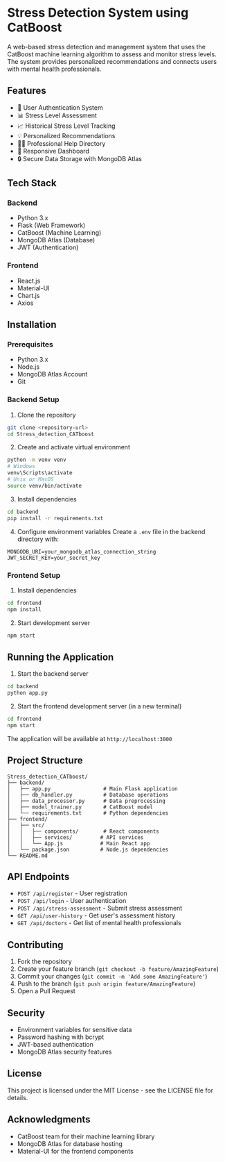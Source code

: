 # Stress Detection System using CatBoost

A web-based stress detection and management system that uses the CatBoost machine learning algorithm to assess and monitor stress levels. The system provides personalized recommendations and connects users with mental health professionals.

## Features

- 🔐 User Authentication System
- 📊 Stress Level Assessment
- 📈 Historical Stress Level Tracking
- 💡 Personalized Recommendations
- 👨‍⚕️ Professional Help Directory
- 📱 Responsive Dashboard
- 🔒 Secure Data Storage with MongoDB Atlas

## Tech Stack

### Backend
- Python 3.x
- Flask (Web Framework)
- CatBoost (Machine Learning)
- MongoDB Atlas (Database)
- JWT (Authentication)

### Frontend
- React.js
- Material-UI
- Chart.js
- Axios

## Installation

### Prerequisites
- Python 3.x
- Node.js
- MongoDB Atlas Account
- Git

### Backend Setup

1. Clone the repository
```bash
git clone <repository-url>
cd Stress_detection_CATboost
```

2. Create and activate virtual environment
```bash
python -m venv venv
# Windows
venv\Scripts\activate
# Unix or MacOS
source venv/bin/activate
```

3. Install dependencies
```bash
cd backend
pip install -r requirements.txt
```

4. Configure environment variables
Create a `.env` file in the backend directory with:
```
MONGODB_URI=your_mongodb_atlas_connection_string
JWT_SECRET_KEY=your_secret_key
```

### Frontend Setup

1. Install dependencies
```bash
cd frontend
npm install
```

2. Start development server
```bash
npm start
```

## Running the Application

1. Start the backend server
```bash
cd backend
python app.py
```

2. Start the frontend development server (in a new terminal)
```bash
cd frontend
npm start
```

The application will be available at `http://localhost:3000`

## Project Structure

```
Stress_detection_CATboost/
├── backend/
│   ├── app.py                 # Main Flask application
│   ├── db_handler.py          # Database operations
│   ├── data_processor.py      # Data preprocessing
│   ├── model_trainer.py       # CatBoost model
│   └── requirements.txt       # Python dependencies
├── frontend/
│   ├── src/
│   │   ├── components/        # React components
│   │   ├── services/         # API services
│   │   └── App.js            # Main React app
│   └── package.json          # Node.js dependencies
└── README.md
```

## API Endpoints

- `POST /api/register` - User registration
- `POST /api/login` - User authentication
- `POST /api/stress-assessment` - Submit stress assessment
- `GET /api/user-history` - Get user's assessment history
- `GET /api/doctors` - Get list of mental health professionals

## Contributing

1. Fork the repository
2. Create your feature branch (`git checkout -b feature/AmazingFeature`)
3. Commit your changes (`git commit -m 'Add some AmazingFeature'`)
4. Push to the branch (`git push origin feature/AmazingFeature`)
5. Open a Pull Request

## Security

- Environment variables for sensitive data
- Password hashing with bcrypt
- JWT-based authentication
- MongoDB Atlas security features

## License

This project is licensed under the MIT License - see the LICENSE file for details.

## Acknowledgments

- CatBoost team for their machine learning library
- MongoDB Atlas for database hosting
- Material-UI for the frontend components
